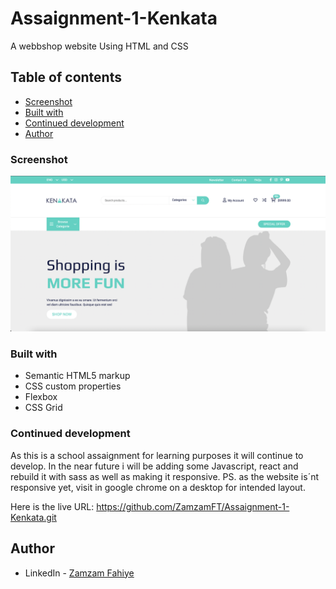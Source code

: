 # Assaignment-1-Kenkata
 A webbshop website Using HTML and CSS

 
## Table of contents
 - [Screenshot](#screenshot)
 - [Built with](#built-with)
 - [Continued development](#continued-development)
 - [Author](#author)

 ### Screenshot
 ![](images/Screenshot.png)


 ### Built with

- Semantic HTML5 markup
- CSS custom properties
- Flexbox
- CSS Grid


### Continued development

As this is a school assaignment for learning purposes it will continue to develop. In the near future i will be adding some Javascript, react and rebuild it with sass as well as making it responsive. PS. as the website is´nt responsive yet, visit in google chrome on a desktop for intended layout. 

Here is the live URL: https://github.com/ZamzamFT/Assaignment-1-Kenkata.git


## Author

- LinkedIn - [Zamzam Fahiye](https://www.linkedin.com/in/zamzamfahiyee)

